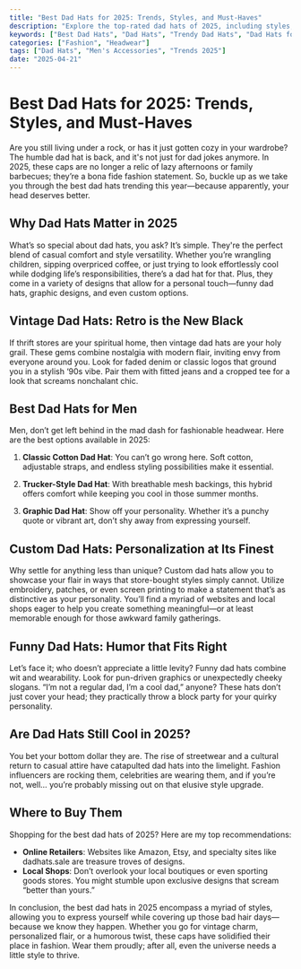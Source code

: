 ```yaml
---
title: "Best Dad Hats for 2025: Trends, Styles, and Must-Haves"
description: "Explore the top-rated dad hats of 2025, including styles, materials, and price points. Find the perfect dad hat to elevate your wardrobe."
keywords: ["Best Dad Hats", "Dad Hats", "Trendy Dad Hats", "Dad Hats for Men", "Custom Dad Hats", "Funny Dad Hats"]
categories: ["Fashion", "Headwear"]
tags: ["Dad Hats", "Men's Accessories", "Trends 2025"]
date: "2025-04-21"
---
```


# Best Dad Hats for 2025: Trends, Styles, and Must-Haves

Are you still living under a rock, or has it just gotten cozy in your wardrobe? The humble dad hat is back, and it's not just for dad jokes anymore. In 2025, these caps are no longer a relic of lazy afternoons or family barbecues; they’re a bona fide fashion statement. So, buckle up as we take you through the best dad hats trending this year—because apparently, your head deserves better.

## Why Dad Hats Matter in 2025

What’s so special about dad hats, you ask? It’s simple. They're the perfect blend of casual comfort and style versatility. Whether you’re wrangling children, sipping overpriced coffee, or just trying to look effortlessly cool while dodging life’s responsibilities, there’s a dad hat for that. Plus, they come in a variety of designs that allow for a personal touch—funny dad hats, graphic designs, and even custom options. 

## Vintage Dad Hats: Retro is the New Black

If thrift stores are your spiritual home, then vintage dad hats are your holy grail. These gems combine nostalgia with modern flair, inviting envy from everyone around you. Look for faded denim or classic logos that ground you in a stylish ‘90s vibe. Pair them with fitted jeans and a cropped tee for a look that screams nonchalant chic.

## Best Dad Hats for Men

Men, don’t get left behind in the mad dash for fashionable headwear. Here are the best options available in 2025:

1. **Classic Cotton Dad Hat**: You can’t go wrong here. Soft cotton, adjustable straps, and endless styling possibilities make it essential.
   
2. **Trucker-Style Dad Hat**: With breathable mesh backings, this hybrid offers comfort while keeping you cool in those summer months. 

3. **Graphic Dad Hat**: Show off your personality. Whether it’s a punchy quote or vibrant art, don’t shy away from expressing yourself.

## Custom Dad Hats: Personalization at Its Finest

Why settle for anything less than unique? Custom dad hats allow you to showcase your flair in ways that store-bought styles simply cannot. Utilize embroidery, patches, or even screen printing to make a statement that’s as distinctive as your personality. You’ll find a myriad of websites and local shops eager to help you create something meaningful—or at least memorable enough for those awkward family gatherings.

## Funny Dad Hats: Humor that Fits Right

Let’s face it; who doesn’t appreciate a little levity? Funny dad hats combine wit and wearability. Look for pun-driven graphics or unexpectedly cheeky slogans. “I’m not a regular dad, I’m a cool dad,” anyone? These hats don’t just cover your head; they practically throw a block party for your quirky personality.

## Are Dad Hats Still Cool in 2025?

You bet your bottom dollar they are. The rise of streetwear and a cultural return to casual attire have catapulted dad hats into the limelight. Fashion influencers are rocking them, celebrities are wearing them, and if you’re not, well… you’re probably missing out on that elusive style upgrade.

## Where to Buy Them

Shopping for the best dad hats of 2025? Here are my top recommendations:

- **Online Retailers**: Websites like Amazon, Etsy, and specialty sites like dadhats.sale are treasure troves of designs.
- **Local Shops**: Don’t overlook your local boutiques or even sporting goods stores. You might stumble upon exclusive designs that scream “better than yours.”

In conclusion, the best dad hats in 2025 encompass a myriad of styles, allowing you to express yourself while covering up those bad hair days—because we know they happen. Whether you go for vintage charm, personalized flair, or a humorous twist, these caps have solidified their place in fashion. Wear them proudly; after all, even the universe needs a little style to thrive.